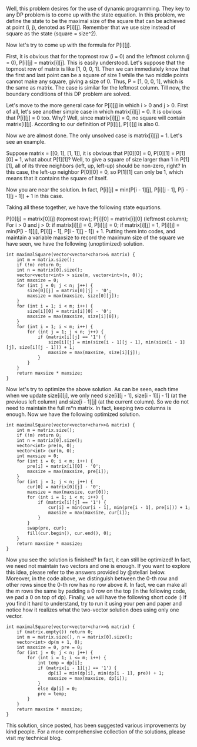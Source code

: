 
Well, this problem desires for the use of dynamic programming. They key to any DP problem is to come up with the state equation. In this problem, we define the state to be the maximal size of the square that can be achieved at point (i, j), denoted as P[i][j]. Remember that we use size instead of square as the state (square = size^2).

Now let's try to come up with the formula for P[i][j].

First, it is obvious that for the topmost row (i = 0) and the leftmost column (j = 0), P[i][j] = matrix[i][j]. This is easily understood. Let's suppose that the topmost row of matrix is like [1, 0, 0, 1]. Then we can immediately know that the first and last point can be a square of size 1 while the two middle points cannot make any square, giving a size of 0. Thus, P = [1, 0, 0, 1], which is the same as matrix. The case is similar for the leftmost column. Till now, the boundary conditions of this DP problem are solved.

Let's move to the more general case for P[i][j] in which i > 0 and j > 0. First of all, let's see another simple case in which matrix[i][j] = 0. It is obvious that P[i][j] = 0 too. Why? Well, since matrix[i][j] = 0, no square will contain matrix[i][j]. According to our definition of P[i][j], P[i][j] is also 0.

Now we are almost done. The only unsolved case is matrix[i][j] = 1. Let's see an example.

Suppose matrix = [[0, 1], [1, 1]], it is obvious that P[0][0] = 0, P[0][1] = P[1][0] = 1, what about P[1][1]? Well, to give a square of size larger than 1 in P[1][1], all of its three neighbors (left, up, left-up) should be non-zero, right? In this case, the left-up neighbor P[0][0] = 0, so P[1][1] can only be 1, which means that it contains the square of itself.

Now you are near the solution. In fact, P[i][j] = min(P[i - 1][j], P[i][j - 1], P[i - 1][j - 1]) + 1 in this case.

Taking all these together, we have the following state equations.

P[0][j] = matrix[0][j] (topmost row);
P[i][0] = matrix[i][0] (leftmost column);
For i > 0 and j > 0: if matrix[i][j] = 0, P[i][j] = 0; if matrix[i][j] = 1, P[i][j] = min(P[i - 1][j], P[i][j - 1], P[i - 1][j - 1]) + 1.
Putting them into codes, and maintain a variable maxsize to record the maximum size of the square we have seen, we have the following (unoptimized) solution.

    int maximalSquare(vector<vector<char>>& matrix) {
        int m = matrix.size();
        if (!m) return 0;
        int n = matrix[0].size();
        vector<vector<int> > size(m, vector<int>(n, 0));
        int maxsize = 0;
        for (int j = 0; j < n; j++) {
            size[0][j] = matrix[0][j] - '0';
            maxsize = max(maxsize, size[0][j]);
        }
        for (int i = 1; i < m; i++) {
            size[i][0] = matrix[i][0] - '0';
            maxsize = max(maxsize, size[i][0]);
        }
        for (int i = 1; i < m; i++) {
            for (int j = 1; j < n; j++) {
                if (matrix[i][j] == '1') {
                    size[i][j] = min(size[i - 1][j - 1], min(size[i - 1][j], size[i][j - 1])) + 1;
                    maxsize = max(maxsize, size[i][j]);
                }
            }
        }
        return maxsize * maxsize;
    }
Now let's try to optimize the above solution. As can be seen, each time when we update size[i][j], we only need size[i][j - 1], size[i - 1][j - 1] (at the previous left column) and size[i - 1][j] (at the current column). So we do not need to maintain the full m*n matrix. In fact, keeping two columns is enough. Now we have the following optimized solution.

    int maximalSquare(vector<vector<char>>& matrix) {
        int m = matrix.size();
        if (!m) return 0;
        int n = matrix[0].size();
        vector<int> pre(m, 0);
        vector<int> cur(m, 0);
        int maxsize = 0;
        for (int i = 0; i < m; i++) {
            pre[i] = matrix[i][0] - '0';
            maxsize = max(maxsize, pre[i]);
        }
        for (int j = 1; j < n; j++) {
            cur[0] = matrix[0][j] - '0';
            maxsize = max(maxsize, cur[0]);
            for (int i = 1; i < m; i++) {
                if (matrix[i][j] == '1') {
                    cur[i] = min(cur[i - 1], min(pre[i - 1], pre[i])) + 1;
                    maxsize = max(maxsize, cur[i]);
                }
            }
            swap(pre, cur);
            fill(cur.begin(), cur.end(), 0);
        }
        return maxsize * maxsize;
    }
Now you see the solution is finished? In fact, it can still be optimized! In fact, we need not maintain two vectors and one is enough. If you want to explore this idea, please refer to the answers provided by @stellari below. Moreover, in the code above, we distinguish between the 0-th row and other rows since the 0-th row has no row above it. In fact, we can make all the m rows the same by padding a 0 row on the top (in the following code, we pad a 0 on top of dp). Finally, we will have the following short code :) If you find it hard to understand, try to run it using your pen and paper and notice how it realizes what the two-vector solution does using only one vector.

    int maximalSquare(vector<vector<char>>& matrix) {
        if (matrix.empty()) return 0;
        int m = matrix.size(), n = matrix[0].size();
        vector<int> dp(m + 1, 0);
        int maxsize = 0, pre = 0;
        for (int j = 0; j < n; j++) {
            for (int i = 1; i <= m; i++) {
                int temp = dp[i];
                if (matrix[i - 1][j] == '1') {
                    dp[i] = min(dp[i], min(dp[i - 1], pre)) + 1;
                    maxsize = max(maxsize, dp[i]);
                }
                else dp[i] = 0; 
                pre = temp;
            }
        }
        return maxsize * maxsize;
    }
This solution, since posted, has been suggested various improvements by kind people. For a more comprehensive collection of the solutions, please visit my technical blog.

